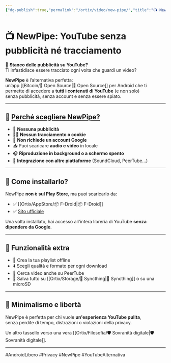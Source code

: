 ```yaml
---
{"dg-publish":true,"permalink":"/ortix/video/new-pipe/","title":"📺 NewPipe: YouTube senza pubblicità né tracciamento","tags":["NewPipe","Privacy","Android","OpenSource","SovranitàDigitale","Video"]}
---
```



# 📺 NewPipe: YouTube senza pubblicità né tracciamento

🚫 **Stanco delle pubblicità su YouTube?**  
Ti infastidisce essere tracciato ogni volta che guardi un video?

**NewPipe** è l’alternativa perfetta:  
un’app [[Bitcoin/🧬 Open Source\|🧬 Open Source]] per Android che ti permette di accedere a **tutti i contenuti di YouTube** (e non solo)  
senza pubblicità, senza account e senza essere spiato.

---

## 🔐 <u>Perché scegliere NewPipe?</u>

- 📵 **Nessuna pubblicità**  
- 🕵️‍♂️ **Nessun tracciamento o cookie**
- 🧠 **Non richiede un account Google**
- 📥 Puoi scaricare **audio e video** in locale
- 🎧 **Riproduzione in background o a schermo spento**
- 🔄 **Integrazione con altre piattaforme** (SoundCloud, PeerTube…)

---

## 🚀 Come installarlo?

NewPipe **non è sul Play Store**, ma puoi scaricarlo da:

- ✅ [[Ortix/AppStore/📦 F-Droid\|📦 F-Droid]]
- ✅ [Sito ufficiale](https://newpipe.net)

Una volta installato, hai accesso all'intera libreria di YouTube **senza dipendere da Google**.

---

## 🧩 Funzionalità extra

- 🎵 Crea la tua playlist offline
- ⬇️ Scegli qualità e formato per ogni download
- 🔎 Cerca video anche su PeerTube
- 📁 Salva tutto su [[Ortix/Storage/🔄 Syncthing\|🔄 Syncthing]] o su una microSD

---

## 📱 Minimalismo e libertà

NewPipe è perfetta per chi vuole **un'esperienza YouTube pulita**,  
senza perdite di tempo, distrazioni o violazioni della privacy.

Un altro tassello verso una vera [[Ortix/Filosofia/🛡️ Sovranità digitale\|🛡️ Sovranità digitale]].

---

#AndroidLibero #Privacy #NewPipe #YouTubeAlternativa